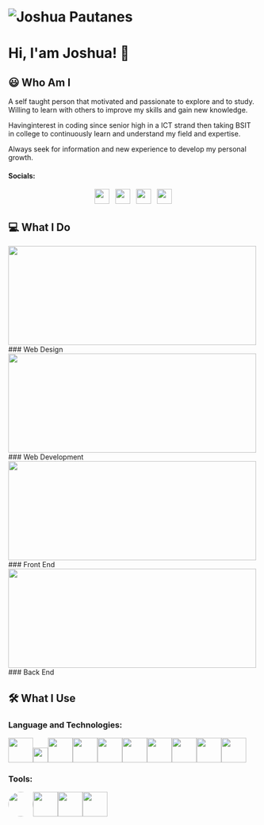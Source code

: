 
# ![Joshua Pautanes](https://raw.githubusercontent.com/joshuap16/joshuap16/main/icon-images/heading.jpg)

# Hi, I'am Joshua! 👋



## 😃 Who Am I
A self taught person that motivated and passionate to explore and to study.
Willing to learn with others to improve my skills and gain new knowledge. 

Havinginterest in coding since senior high in a ICT strand then taking BSIT in college to
continuously learn and understand my field and expertise. 

Always seek for information and new experience to develop my personal growth.

#### Socials:
<p align='center'>
<a href="https://www.facebook.com/joshjoshuap1/"><img height="30" src="https://raw.githubusercontent.com/joshuap16/joshuap16/main/icon-images/Facebook-logo.png"></a>&nbsp;&nbsp;
<a href="https://www.instagram.com/joshjoshuap_/"><img height="30" src="https://raw.githubusercontent.com/joshuap16/joshuap16/main/icon-images/instagram.png"></a>&nbsp;&nbsp;
<a href="https://twitter.com/JoshJoshuaP_"><img height="30" src="https://raw.githubusercontent.com/joshuap16/joshuap16/main/icon-images/twitter.png"></a>&nbsp;&nbsp;
<a href="https://www.linkedin.com/in/joshuapautanes/"><img height="30" src="https://raw.githubusercontent.com/joshuap16/joshuap16/main/icon-images/174857.png"></a>
</p>

## 💻 What I Do
<img height="200" width="500" src="https://raw.githubusercontent.com/joshuap16/joshuap16/main/icon-images/web-design.png"> 
### Web Design  

<img height="200" width="500" src="https://raw.githubusercontent.com/joshuap16/joshuap16/main/icon-images/web-dev.jpg">  
### Web Development 

<img height="200" width="500" src="https://raw.githubusercontent.com/joshuap16/joshuap16/main/icon-images/front-end.jpg">
### Front End

<img height="200" width="500" src="https://raw.githubusercontent.com/joshuap16/joshuap16/main/icon-images/back-end.jpg">
### Back End


## 🛠 What I Use
### Language and Technologies:
<img height="50" width="50" src="https://raw.githubusercontent.com/joshuap16/joshuap16/main/icon-images/html.png"><img height="30" src="https://github.com/joshuap16/joshuap16/blob/main/icon-images/css.png?raw=true"><img height="50" width="50" src="https://github.com/joshuap16/joshuap16/blob/main/icon-images/javascript.png?raw=true"><img height="50" width="50" src="https://github.com/joshuap16/joshuap16/blob/main/icon-images/php.png?raw=true"><img height="50" width="50" src="https://github.com/joshuap16/joshuap16/blob/main/icon-images/nodejs.png?raw=true"><img height="50" width="50" src="https://github.com/joshuap16/joshuap16/blob/main/icon-images/express.png?raw=true"><img height="50" width="50" src="https://github.com/joshuap16/joshuap16/blob/main/icon-images/react.png?raw=true"><img height="50" width="50" src="https://github.com/joshuap16/joshuap16/blob/main/icon-images/laravel.png?raw=true"><img height="50" width="50" src="https://github.com/joshuap16/joshuap16/blob/main/icon-images/mongodb.png?raw=true"><img height="50" width="50" src="https://github.com/joshuap16/joshuap16/blob/main/icon-images/mysql.png?raw=true">


### Tools:
<img style="border-radius:100%;" height="50" width="50" src="https://github.com/joshuap16/joshuap16/blob/main/icon-images/vscode.jfif"><img height="50" width="50" src="https://github.com/joshuap16/joshuap16/blob/main/icon-images/bash.png?raw=true"><img height="50" width="50" src="https://github.com/joshuap16/joshuap16/blob/main/icon-images/git.png?raw=true"><img height="50" width="50" src="https://github.com/joshuap16/joshuap16/blob/main/icon-images/figma.png?raw=true">
